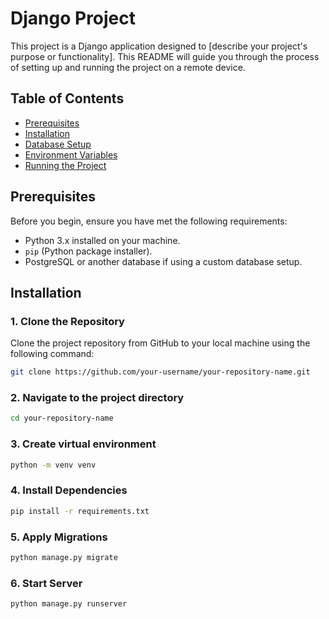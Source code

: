 # Django Project

This project is a Django application designed to [describe your project's purpose or functionality]. This README will guide you through the process of setting up and running the project on a remote device.

## Table of Contents

- [Prerequisites](#prerequisites)
- [Installation](#installation)
- [Database Setup](#database-setup)
- [Environment Variables](#environment-variables)
- [Running the Project](#running-the-project)

## Prerequisites

Before you begin, ensure you have met the following requirements:

- Python 3.x installed on your machine.
- `pip` (Python package installer).
- PostgreSQL or another database if using a custom database setup.

## Installation

### 1. Clone the Repository

Clone the project repository from GitHub to your local machine using the following command:

```bash
git clone https://github.com/your-username/your-repository-name.git
```
### 2. Navigate to the project directory

```bash
cd your-repository-name
```

### 3. Create virtual environment

```bash
python -m venv venv
```

### 4. Install Dependencies

```bash
pip install -r requirements.txt
```

### 5. Apply Migrations

```bash
python manage.py migrate
```

### 6. Start Server

```bash
python manage.py runserver
```


